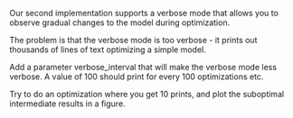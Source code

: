 Our second implementation supports a verbose mode that allows you to observe gradual changes to the model during optimization.

The problem is that the verbose mode is too verbose - it prints out thousands of lines of text optimizing a simple model.

Add a parameter verbose_interval that will make the verbose mode less verbose. A value of 100 should print for every 100 optimizations etc.

Try to do an optimization where you get 10 prints, and plot the suboptimal intermediate results in a figure.